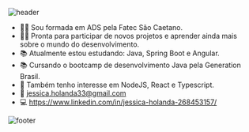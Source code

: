 ![header](https://capsule-render.vercel.app/api?type=wave&color=auto&height=200&section=header&text=Meganekko&fontSize=90)

- 👩‍🎓 Sou formada em ADS pela Fatec São Caetano.
- 👩‍💻 Pronta para participar de novos projetos e aprender ainda mais sobre o mundo do desenvolvimento.
- 📚 Atualmente estou estudando: Java, Spring Boot e Angular. 
- 📚 Cursando o bootcamp de desenvolvimento Java pela Generation Brasil.
- 💜 Também tenho interesse em NodeJS, React e Typescript.
- 📩 jessica.holanda33@gmail.com
- 💻 https://www.linkedin.com/in/jessica-holanda-268453157/
 

![footer](https://capsule-render.vercel.app/api?type=wave&color=auto&height=200&section=footer)


